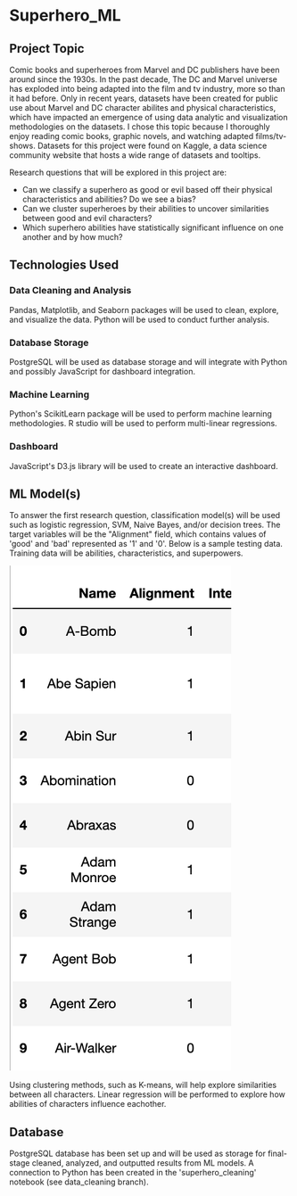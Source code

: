 # Superhero_ML

## Project Topic

Comic books and superheroes from Marvel and DC publishers have been around since the 1930s. In the past decade, The DC and Marvel universe has exploded into being adapted into the film and tv industry, more so than it had before. Only in recent years, datasets have been created for public use about Marvel and DC character abilites and physical characteristics, which have impacted an emergence of using data analytic and visualization methodologies on the datasets. I chose this topic because I thoroughly enjoy reading comic books, graphic novels, and watching adapted films/tv-shows.  Datasets for this project were found on Kaggle, a data science community website that hosts a wide range of datasets and tooltips.

Research questions that will be explored in this project are:

- Can we classify a superhero as good or evil based off their physical characteristics and abilities? Do we see a bias?
- Can we cluster superheroes by their abilities to uncover similarities between good and evil characters?
- Which superhero abilities have statistically significant influence on one another and by how much?

## Technologies Used

### Data Cleaning and Analysis
Pandas, Matplotlib, and Seaborn packages will be used to clean, explore, and visualize the data. Python will be used to conduct further analysis.

### Database Storage
PostgreSQL will be used as database storage and will integrate with Python and possibly JavaScript for dashboard integration.

### Machine Learning
Python's ScikitLearn package will be used to perform machine learning methodologies. R studio will be used to perform multi-linear regressions.

### Dashboard
JavaScript's D3.js library will be used to create an interactive dashboard.


## ML Model(s)

To answer the first research question, classification model(s) will be used such as logistic regression, SVM, Naive Bayes, and/or decision trees. The target variables will be the "Alignment" field, which contains values of 'good' and 'bad' represented as '1' and '0'. Below is a sample testing data. Training data will be abilities, characteristics, and superpowers.

![img_1](https://github.com/jmasurovsky/Superhero_ML/blob/main/Alignment.png)

Using clustering methods, such as K-means, will help explore similarities between all characters. Linear regression will be performed to explore how abilities of characters influence eachother.


## Database
PostgreSQL database has been set up and will be used as storage for final-stage cleaned, analyzed, and outputted results from ML models. A connection to Python has been created in the 'superhero_cleaning' notebook (see data_cleaning branch).



